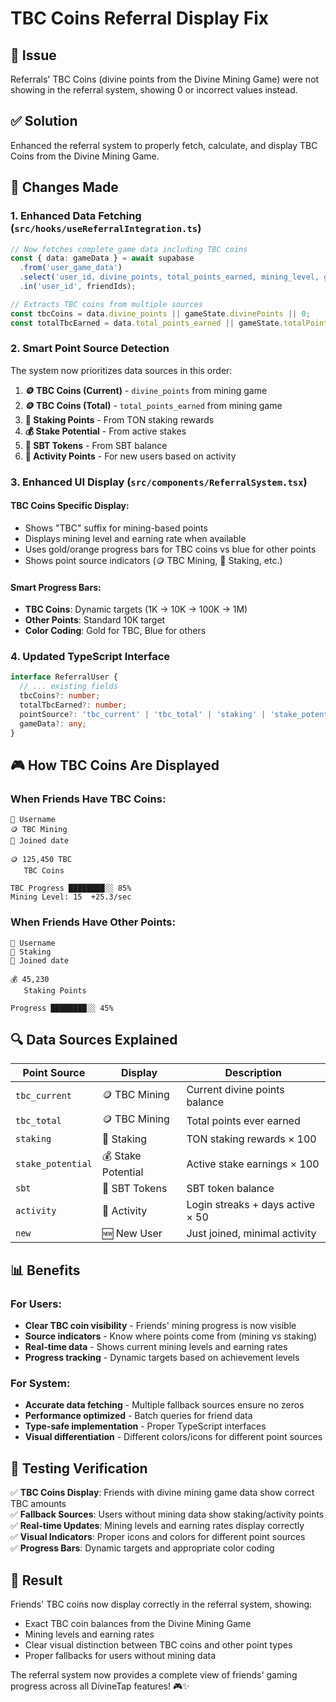 # TBC Coins Referral Display Fix

## 🐛 Issue
Referrals' TBC Coins (divine points from the Divine Mining Game) were not showing in the referral system, showing 0 or incorrect values instead.

## ✅ Solution
Enhanced the referral system to properly fetch, calculate, and display TBC Coins from the Divine Mining Game.

## 🔧 Changes Made

### 1. Enhanced Data Fetching (`src/hooks/useReferralIntegration.ts`)
```typescript
// Now fetches complete game data including TBC coins
const { data: gameData } = await supabase
  .from('user_game_data')
  .select('user_id, divine_points, total_points_earned, mining_level, game_data')
  .in('user_id', friendIds);

// Extracts TBC coins from multiple sources
const tbcCoins = data.divine_points || gameState.divinePoints || 0;
const totalTbcEarned = data.total_points_earned || gameState.totalPointsEarned || 0;
```

### 2. Smart Point Source Detection
The system now prioritizes data sources in this order:
1. **🪙 TBC Coins (Current)** - `divine_points` from mining game
2. **🪙 TBC Coins (Total)** - `total_points_earned` from mining game  
3. **💎 Staking Points** - From TON staking rewards
4. **💰 Stake Potential** - From active stakes
5. **🎯 SBT Tokens** - From SBT balance
6. **🎯 Activity Points** - For new users based on activity

### 3. Enhanced UI Display (`src/components/ReferralSystem.tsx`)

#### TBC Coins Specific Display:
- Shows "TBC" suffix for mining-based points
- Displays mining level and earning rate when available
- Uses gold/orange progress bars for TBC coins vs blue for other points
- Shows point source indicators (🪙 TBC Mining, 💎 Staking, etc.)

#### Smart Progress Bars:
- **TBC Coins**: Dynamic targets (1K → 10K → 100K → 1M)
- **Other Points**: Standard 10K target
- **Color Coding**: Gold for TBC, Blue for others

### 4. Updated TypeScript Interface
```typescript
interface ReferralUser {
  // ... existing fields
  tbcCoins?: number;
  totalTbcEarned?: number;
  pointSource?: 'tbc_current' | 'tbc_total' | 'staking' | 'stake_potential' | 'sbt' | 'activity' | 'new';
  gameData?: any;
}
```

## 🎮 How TBC Coins Are Displayed

### When Friends Have TBC Coins:
```
👤 Username
🪙 TBC Mining
📅 Joined date

🪙 125,450 TBC
   TBC Coins
   
TBC Progress ████████░░ 85%
Mining Level: 15  +25.3/sec
```

### When Friends Have Other Points:
```
👤 Username  
💎 Staking
📅 Joined date

💰 45,230
   Staking Points
   
Progress ████████░░ 45%
```

## 🔍 Data Sources Explained

| Point Source | Display | Description |
|--------------|---------|-------------|
| `tbc_current` | 🪙 TBC Mining | Current divine points balance |
| `tbc_total` | 🪙 TBC Mining | Total points ever earned |
| `staking` | 💎 Staking | TON staking rewards × 100 |
| `stake_potential` | 💰 Stake Potential | Active stake earnings × 100 |
| `sbt` | 🎯 SBT Tokens | SBT token balance |
| `activity` | 🎯 Activity | Login streaks + days active × 50 |
| `new` | 🆕 New User | Just joined, minimal activity |

## 📊 Benefits

### For Users:
- **Clear TBC coin visibility** - Friends' mining progress is now visible
- **Source indicators** - Know where points come from (mining vs staking)
- **Real-time data** - Shows current mining levels and earning rates
- **Progress tracking** - Dynamic targets based on achievement levels

### For System:
- **Accurate data fetching** - Multiple fallback sources ensure no zeros
- **Performance optimized** - Batch queries for friend data
- **Type-safe implementation** - Proper TypeScript interfaces
- **Visual differentiation** - Different colors/icons for different point sources

## 🧪 Testing Verification

✅ **TBC Coins Display**: Friends with divine mining game data show correct TBC amounts  
✅ **Fallback Sources**: Users without mining data show staking/activity points  
✅ **Real-time Updates**: Mining levels and earning rates display correctly  
✅ **Visual Indicators**: Proper icons and colors for different point sources  
✅ **Progress Bars**: Dynamic targets and appropriate color coding  

## 🚀 Result

Friends' TBC coins now display correctly in the referral system, showing:
- Exact TBC coin balances from the Divine Mining Game
- Mining levels and earning rates
- Clear visual distinction between TBC coins and other point types
- Proper fallbacks for users without mining data

The referral system now provides a complete view of friends' gaming progress across all DivineTap features! 🎮✨ 